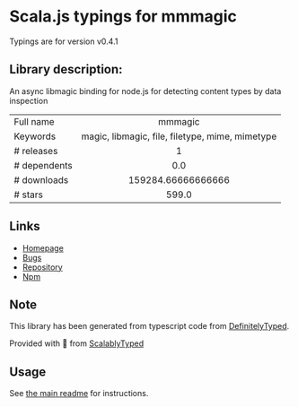 
# Scala.js typings for mmmagic

Typings are for version v0.4.1

## Library description:
An async libmagic binding for node.js for detecting content types by data inspection

|                    |                 |
| ------------------ | :-------------: |
| Full name          | mmmagic |
| Keywords           | magic, libmagic, file, filetype, mime, mimetype |
| # releases         | 1 |
| # dependents       | 0.0 |
| # downloads        | 159284.66666666666 |
| # stars            | 599.0 |

## Links
- [Homepage](https://github.com/mscdex/mmmagic#readme)
- [Bugs](https://github.com/mscdex/mmmagic/issues)
- [Repository](https://github.com/mscdex/mmmagic)
- [Npm](https://www.npmjs.com/package/mmmagic)
    


## Note
This library has been generated from typescript code from [DefinitelyTyped](https://definitelytyped.org).

Provided with :purple_heart: from [ScalablyTyped](https://github.com/oyvindberg/ScalablyTyped)

## Usage
See [the main readme](../../readme.md) for instructions.


